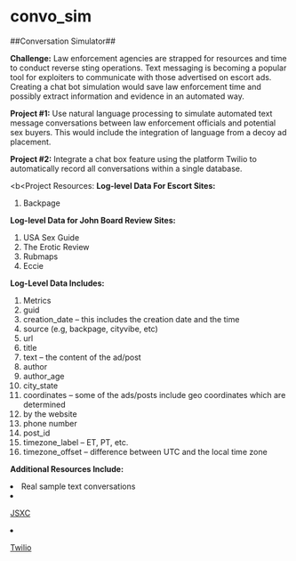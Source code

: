 # convo_sim
##Conversation Simulator##

<b>Challenge:</b> Law enforcement agencies are strapped for resources and time to conduct reverse sting operations. Text messaging is becoming a popular tool for exploiters to communicate with those advertised on escort ads. Creating a chat bot simulation would save law enforcement time and possibly extract information and evidence in an automated way. 

<b>Project #1:</b> Use natural language processing to simulate automated text message conversations between law enforcement officials and potential sex buyers. This would include the integration of language from a decoy ad placement. 

<b>Project #2:</b> Integrate a chat box feature using the platform Twilio to automatically record all conversations within a single database. 

<b<Project Resources:</b>
<b>Log-level Data For Escort Sites:</b>
<ol>
<li>Backpage</li>
</ol>

<b>Log-level Data for John Board Review Sites: </b>
<ol>
<li>USA Sex Guide </li>
<li>The Erotic Review </li>
<li>Rubmaps</li>
<li>Eccie</li>
</ol>

<b>Log-Level Data Includes:</b>
<ol>
<li>Metrics</li>
<li>guid</li>
<li>creation_date – this includes the creation date and the time</li>
<li>source (e.g, backpage, cityvibe, etc)</li>
<li>url</li>
<li>title</li>
<li>text – the content of the ad/post</li>
<li>author</li>
<li>author_age</li>
<li>city_state</li>
<li>coordinates – some of the ads/posts include geo coordinates which are determined </li>
<li>by the website</li>
<li>phone number</li>
<li>post_id</li>
<li>timezone_label – ET, PT, etc.</li>
<li>timezone_offset – difference between UTC and the local time zone</li>
</ol>

<b>Additional Resources Include:</b>
<li>Real sample text conversations</li>
<li><p><a href="https://github.com/jsxc/jsxc">JSXC</a></p></li>
<li><p><a href="https://www.twilio.com/">Twilio</a></p></li>
